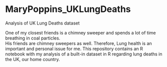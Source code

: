 # MaryPoppins_UKLungDeaths
Analysis of UK Lung Deaths dataset

One of my closest friends is a chimney sweeper and spends a lot of time breathing in coal particles.  
His friends are chimney sweepers as well.  Therefore, Lung health is an important and personal issue for me.
This repository contains an R notebook with my analysis of a built-in dataset in R regarding lung deaths in the UK, our home country. 
